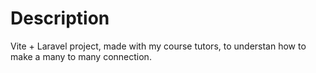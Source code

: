 # Description

Vite + Laravel project, made with my course tutors, to understan how to make a many to many connection.